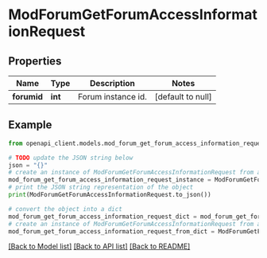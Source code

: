 # ModForumGetForumAccessInformationRequest


## Properties

Name | Type | Description | Notes
------------ | ------------- | ------------- | -------------
**forumid** | **int** | Forum instance id. | [default to null]

## Example

```python
from openapi_client.models.mod_forum_get_forum_access_information_request import ModForumGetForumAccessInformationRequest

# TODO update the JSON string below
json = "{}"
# create an instance of ModForumGetForumAccessInformationRequest from a JSON string
mod_forum_get_forum_access_information_request_instance = ModForumGetForumAccessInformationRequest.from_json(json)
# print the JSON string representation of the object
print(ModForumGetForumAccessInformationRequest.to_json())

# convert the object into a dict
mod_forum_get_forum_access_information_request_dict = mod_forum_get_forum_access_information_request_instance.to_dict()
# create an instance of ModForumGetForumAccessInformationRequest from a dict
mod_forum_get_forum_access_information_request_from_dict = ModForumGetForumAccessInformationRequest.from_dict(mod_forum_get_forum_access_information_request_dict)
```
[[Back to Model list]](../README.md#documentation-for-models) [[Back to API list]](../README.md#documentation-for-api-endpoints) [[Back to README]](../README.md)


